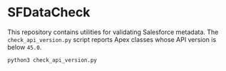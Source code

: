 # SFDataCheck

This repository contains utilities for validating Salesforce metadata. The
`check_api_version.py` script reports Apex classes whose API version is below
`45.0`.

```bash
python3 check_api_version.py
```

